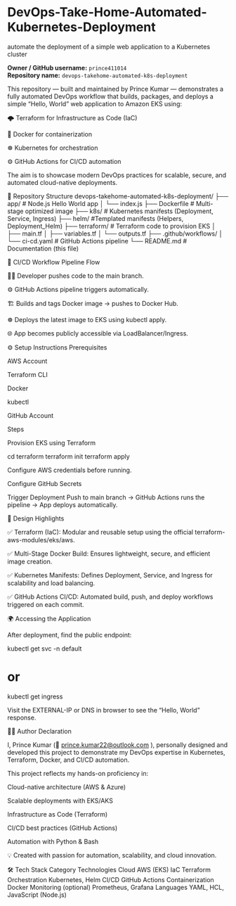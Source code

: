 # DevOps-Take-Home-Automated-Kubernetes-Deployment
automate the deployment of a simple web application to a Kubernetes cluster

**Owner / GitHub username:** `prince411014`  
**Repository name:** `devops-takehome-automated-k8s-deployment`

This repository — built and maintained by Prince Kumar
 — demonstrates a fully automated DevOps workflow that builds, packages, and deploys a simple “Hello, World” web application to Amazon EKS using:

🌩️ Terraform for Infrastructure as Code (IaC)

🐳 Docker for containerization

☸️ Kubernetes for orchestration

⚙️ GitHub Actions for CI/CD automation

The aim is to showcase modern DevOps practices for scalable, secure, and automated cloud-native deployments.

🧩 Repository Structure
devops-takehome-automated-k8s-deployment/
├── app/                    # Node.js Hello World app
│   └── index.js
├── Dockerfile              # Multi-stage optimized image
├── k8s/                    # Kubernetes manifests (Deployment, Service, Ingress)
├── helm/                    #Templated manifests (Helpers, Deployment_Helm)
├── terraform/              # Terraform code to provision EKS
│   ├── main.tf
│   ├── variables.tf
│   └── outputs.tf
├── .github/workflows/
│   └── ci-cd.yaml          # GitHub Actions pipeline
└── README.md               # Documentation (this file)

🔄 CI/CD Workflow
Pipeline Flow

👨‍💻 Developer pushes code to the main branch.

⚙️ GitHub Actions pipeline triggers automatically.

🏗️ Builds and tags Docker image → pushes to Docker Hub.

☸️ Deploys the latest image to EKS using kubectl apply.

🌐 App becomes publicly accessible via LoadBalancer/Ingress.

⚙️ Setup Instructions
Prerequisites

AWS Account

Terraform CLI

Docker

kubectl

GitHub Account

Steps

Provision EKS using Terraform

cd terraform
terraform init
terraform apply


Configure AWS credentials before running.

Configure GitHub Secrets

Trigger Deployment
Push to main branch → GitHub Actions runs the pipeline → App deploys automatically.

🧠 Design Highlights

✅ Terraform (IaC):
Modular and reusable setup using the official terraform-aws-modules/eks/aws.

✅ Multi-Stage Docker Build:
Ensures lightweight, secure, and efficient image creation.

✅ Kubernetes Manifests:
Defines Deployment, Service, and Ingress for scalability and load balancing.

✅ GitHub Actions CI/CD:
Automated build, push, and deploy workflows triggered on each commit.

🌍 Accessing the Application

After deployment, find the public endpoint:

kubectl get svc -n default
# or
kubectl get ingress


Visit the EXTERNAL-IP or DNS in browser to see the “Hello, World” response.

👨‍💻 Author Declaration

I, Prince Kumar (📧 prince.kumar22@outlook.com
),
personally designed and developed this project to demonstrate my DevOps expertise in Kubernetes, Terraform, Docker, and CI/CD automation.

This project reflects my hands-on proficiency in:

Cloud-native architecture (AWS & Azure)

Scalable deployments with EKS/AKS

Infrastructure as Code (Terraform)

CI/CD best practices (GitHub Actions)

Automation with Python & Bash

💡 Created with passion for automation, scalability, and cloud innovation.

🛠️ Tech Stack
Category	Technologies
Cloud	AWS (EKS)
IaC	Terraform
Orchestration	Kubernetes, Helm
CI/CD	GitHub Actions
Containerization	Docker
Monitoring (optional)	Prometheus, Grafana
Languages	YAML, HCL, JavaScript (Node.js)
